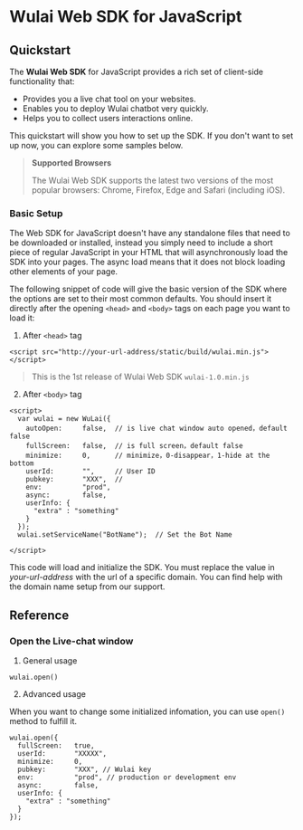 # Wulai Web SDK for JavaScript

## Quickstart

The **Wulai Web SDK** for JavaScript provides a rich set of client-side functionality that: 

- Provides you a live chat tool on your websites.
- Enables you to deploy Wulai chatbot very quickly.
- Helps you to collect users interactions online.

This quickstart will show you how to set up the SDK. If you don't want to set up now, you can explore some samples below.

>**Supported Browsers**
>
>The Wulai Web SDK supports the latest two versions of the most popular browsers: Chrome, Firefox, Edge and Safari (including iOS).

### Basic Setup

The Web SDK for JavaScript doesn't have any standalone files that need to be downloaded or installed, instead you simply need to include a short piece of regular JavaScript in your HTML that will asynchronously load the SDK into your pages. The async load means that it does not block loading other elements of your page.

The following snippet of code will give the basic version of the SDK where the options are set to their most common defaults. You should insert it directly after the opening `<head>` and `<body>` tags on each page you want to load it:

1. After `<head>` tag

```
<script src="http://your-url-address/static/build/wulai.min.js"></script>
```

>This is the 1st release of Wulai Web SDK `wulai-1.0.min.js`

2. After `<body>` tag

```
<script>
  var wulai = new WuLai({
    autoOpen:     false,  // is live chat window auto opened，default false
    fullScreen:   false,  // is full screen，default false
    minimize:     0,      // minimize，0-disappear，1-hide at the bottom
    userId:       "",     // User ID
    pubkey:       "XXX",  //
    env:          "prod",
    async:        false,
    userInfo: {
      "extra" : "something"
    }
  });
  wulai.setServiceName("BotName");  // Set the Bot Name

</script>
```

This code will load and initialize the SDK. You must replace the value in *your-url-address* with the url of a specific domain. You can find help with the domain name setup from our support.

## Reference

### Open the Live-chat window

1. General usage

`wulai.open()`

2. Advanced usage

When you want to change some initialized infomation, you can use `open()` method to fulfill it.

```
wulai.open({
  fullScreen:   true,
  userId:       "XXXXX",
  minimize:     0,
  pubkey:       "XXX", // Wulai key
  env:          "prod", // production or development env
  async:        false,
  userInfo: {
    "extra" : "something"
  }
});
```
